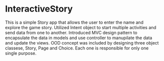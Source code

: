 # InteractiveStory
This is a simple Story app that allows the user to enter the name and explore the game story.
Utilized Intent object to start multiple activities and send data from one to another.
Introduced MVC design pattern to encapsulate the data in models and use controller to manupilate the data and update the views.
OOD concept was included by designing three object classese, Story, Page and Choice. Each one is responsible for only one single purpose.
